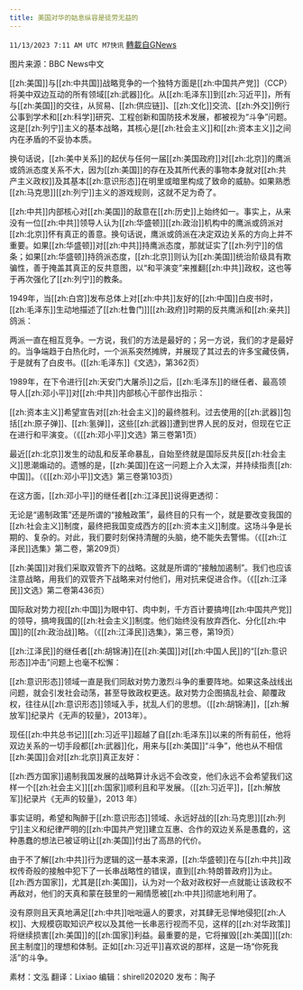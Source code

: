 ```yaml
---
title: 美国对华的姑息纵容是徒劳无益的
---
```

`11/13/2023 7:11 AM UTC M7快讯` [轉載自GNews](https://gnews.org/articles/1969829)

图片来源：BBC News中文

[[zh:美国]]与[[zh:中共国]]战略竞争的一个独特方面是[[zh:中国共产党]]（CCP）将美中双边互动的所有领域[[zh:武器]]化。从[[zh:毛泽东]]到[[zh:习近平]]，所有与[[zh:美国]]的交往，从贸易、[[zh:供应链]]、[[zh:文化]]交流、[[zh:外交]]例行公事到学术和[[zh:科学]]研究、工程创新和国防技术发展，都被视为“斗争”问题。这是[[zh:列宁]]主义的基本战略，其核心是[[zh:社会主义]]和[[zh:资本主义]]之间内在矛盾的不妥协本质。

换句话说，[[zh:美中关系]]的起伏与任何一届[[zh:美国政府]]对[[zh:北京]]的鹰派或鸽派态度关系不大，因为[[zh:美国]]的存在及其所代表的事物本身就对[[zh:共产主义政权]]及其基本[[zh:意识形态]]在明里或暗里构成了致命的威胁。如果熟悉[[zh:马克思]][[zh:列宁]]主义的游戏规则，这就不足为奇了。

[[zh:中共]]内部核心对[[zh:美国]]的敌意在[[zh:历史]]上始终如一。事实上，从来没有一位[[zh:中共]]领导人认为[[zh:华盛顿]][[zh:政治]]机构中的鹰派或鸽派对[[zh:北京]]怀有真正的善意。换句话说，鹰派或鸽派在决定双边关系的方向上并不重要。如果[[zh:华盛顿]]对[[zh:中共]]持鹰派态度，那就证实了[[zh:列宁]]的信条；如果[[zh:华盛顿]]持鸽派态度，[[zh:北京]]则认为[[zh:美国]]统治阶级具有欺骗性，善于掩盖其真正的反共意图，以“和平演变”来推翻[[zh:中共]]政权，这也等于再次强化了[[zh:列宁]]的教条。

1949年，当[[zh:白宫]]发布总体上对[[zh:中共]]友好的[[zh:中国]]白皮书时，[[zh:毛泽东]]生动地描述了[[zh:杜鲁门]][[zh:政府]]时期的反共鹰派和[[zh:亲共]]鸽派：

两派一直在相互竞争。一方说，我们的方法是最好的；另一方说，我们的才是最好的。当争端趋于白热化时，一个派系突然摊牌，并展现了其过去的许多宝藏伎俩，于是就有了白皮书。([[zh:毛泽东]]《文选》，第362页）

1989年，在下令进行[[zh:天安门大屠杀]]之后，[[zh:毛泽东]]的继任者、最高领导人[[zh:邓小平]]对[[zh:中共]]内部核心干部作出指示：

[[zh:资本主义]]希望宣告对[[zh:社会主义]]的最终胜利。过去使用的[[zh:武器]]包括[[zh:原子弹]]、[[zh:氢弹]]，这些[[zh:武器]]遭到世界人民的反对，但现在它正在进行和平演变。（《[[zh:邓小平]]文选》第三卷第1页）

最近[[zh:北京]]发生的动乱和反革命暴乱，自始至终就是国际反共反[[zh:社会主义]]思潮煽动的。遗憾的是，[[zh:美国]]在这一问题上介入太深，并持续指责[[zh:中国]]。（《[[zh:邓小平]]文选》第三卷第103页）

在这方面，[[zh:邓小平]]的继任者[[zh:江泽民]]说得更透彻：

无论是“遏制政策”还是所谓的“接触政策”，最终目的只有一个，就是要改变我国的[[zh:社会主义]]制度，最终把我国变成西方的[[zh:资本主义]]制度。这场斗争是长期的、复杂的。对此，我们要时刻保持清醒的头脑，绝不能失去警惕。（《[[zh:江泽民]]选集》第二卷，第209页）

[[zh:美国]]对我们采取双管齐下的战略。这就是所谓的“接触加遏制”。我们也应该注意战略，用我们的双管齐下战略来对付他们，用对抗来促进合作。（《[[zh:江泽民]]文选》第二卷第436页）

国际敌对势力视[[zh:中国]]为眼中钉、肉中刺，千方百计要搞垮[[zh:中国共产党]]的领导，搞垮我国的[[zh:社会主义]]制度。他们始终没有放弃西化、分化[[zh:中国]]的[[zh:政治战]]略。（《[[zh:江泽民]]选集》，第三卷，第19页）

[[zh:江泽民]]的继任者[[zh:胡锦涛]]在[[zh:美国]]对[[zh:中国人民]]的“[[zh:意识形态]]冲击”问题上也毫不松懈：

[[zh:意识形态]]领域一直是我们同敌对势力激烈斗争的重要阵地。如果这条战线出问题，就会引发社会动荡，甚至导致政权更迭。敌对势力企图搞乱社会、颠覆政权，往往从[[zh:意识形态]]领域入手，扰乱人们的思想。（[[zh:胡锦涛]]，[[zh:解放军]]纪录片《无声的较量》，2013年）。

现任[[zh:中共总书记]][[zh:习近平]]超越了自[[zh:毛泽东]]以来的所有前任，他将双边关系的一切手段都[[zh:武器]]化，用来与[[zh:美国]]“斗争”，他也从不相信[[zh:美国]]会对[[zh:北京]]真正友好：

[[zh:西方国家]]遏制我国发展的战略算计永远不会改变，他们永远不会希望我们这样一个[[zh:社会主义]][[zh:国家]]顺利且和平发展。（[[zh:习近平]]，[[zh:解放军]]纪录片《无声的较量》，2013 年）

事实证明，希望和陶醉于[[zh:意识形态]]领域、永远好战的[[zh:马克思]][[zh:列宁]]主义和纪律严明的[[zh:中国共产党]]建立互惠、合作的双边关系是愚蠢的，这种愚蠢的想法已被证明让[[zh:美国]]付出了高昂的代价。

由于不了解[[zh:中共]]行为逻辑的这一基本来源，[[zh:华盛顿]]在与[[zh:中共]]政权传奇般的接触中犯下了一长串战略性的错误，直到[[zh:特朗普政府]]为止。[[zh:西方国家]]，尤其是[[zh:美国]]，认为对一个敌对政权好一点就能让该政权不再敌对，他们的天真和蒙在鼓里的一厢情愿被[[zh:中共]]彻底地利用了。

没有原则且天真地满足[[zh:中共]]咄咄逼人的要求，对其肆无忌惮地侵犯[[zh:人权]]、大规模窃取知识产权以及其他一长串恶行视而不见，这样的[[zh:对华政策]]将继续损害[[zh:美国]]的[[zh:国家]]利益。最重要的是，它将摧毁[[zh:美国]][[zh:民主制度]]的理想和体制。正如[[zh:习近平]]喜欢说的那样，这是一场“你死我活”的斗争。

素材：文泓  翻译：Lixiao  编辑：shirell202020  发布：陶子



